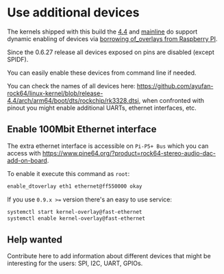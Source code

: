 # Use additional devices

The kernels shipped with this build the [4.4](https://github.com/ayufan-rock64/linux-kernel) and [mainline](https://github.com/ayufan-rock64/linux-mainline-kernel) do support dynamic enabling of devices via [borrowing of_overlays from Raspberry PI](https://www.raspberrypi.org/documentation/configuration/device-tree.md).

Since the 0.6.27 release all devices exposed on pins are disabled (except SPIDF).

You can easily enable these devices from command line if needed.

You can check the names of all devices here: https://github.com/ayufan-rock64/linux-kernel/blob/release-4.4/arch/arm64/boot/dts/rockchip/rk3328.dtsi, when confronted with pinout you might enable additional UARTs, ethernet interfaces, etc.

## Enable 100Mbit Ethernet interface

The extra ethernet interface is accessible on `Pi-P5+ Bus` which you can access with https://www.pine64.org/?product=rock64-stereo-audio-dac-add-on-board.

To enable it execute this command as `root`:

```bash
enable_dtoverlay eth1 ethernet@ff550000 okay
```

If you use `0.9.x >=` version there's an easy to use service:

```bash
systemctl start kernel-overlay@fast-ethernet
systemctl enable kernel-overlay@fast-ethernet
```

## Help wanted

Contribute here to add information about different devices that might be interesting for the users: SPI, I2C, UART, GPIOs.
